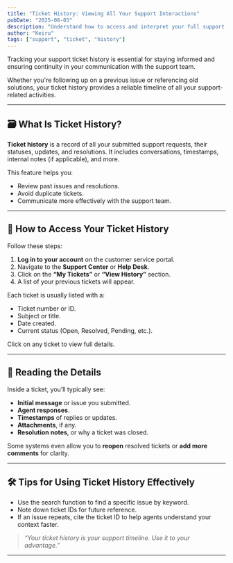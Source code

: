 ```yaml
---
title: "Ticket History: Viewing All Your Support Interactions"
pubDate: "2025-08-03"
description: "Understand how to access and interpret your full support ticket history."
author: "Keiru"
tags: ["support", "ticket", "history"]
---
```


Tracking your support ticket history is essential for staying informed and ensuring continuity in your communication with the support team.

Whether you're following up on a previous issue or referencing old solutions, your ticket history provides a reliable timeline of all your support-related activities.

---

## 🗃️ What Is Ticket History?

**Ticket history** is a record of all your submitted support requests, their statuses, updates, and resolutions. It includes conversations, timestamps, internal notes (if applicable), and more.

This feature helps you:

- Review past issues and resolutions.
- Avoid duplicate tickets.
- Communicate more effectively with the support team.

---

## 🔎 How to Access Your Ticket History

Follow these steps:

1. **Log in to your account** on the customer service portal.
2. Navigate to the **Support Center** or **Help Desk**.
3. Click on the **“My Tickets”** or **“View History”** section.
4. A list of your previous tickets will appear.

Each ticket is usually listed with a:

- Ticket number or ID.
- Subject or title.
- Date created.
- Current status (Open, Resolved, Pending, etc.).

Click on any ticket to view full details.

---

## 🧾 Reading the Details

Inside a ticket, you’ll typically see:

- **Initial message** or issue you submitted.
- **Agent responses**.
- **Timestamps** of replies or updates.
- **Attachments**, if any.
- **Resolution notes**, or why a ticket was closed.

Some systems even allow you to **reopen** resolved tickets or **add more comments** for clarity.

---

## 🛠 Tips for Using Ticket History Effectively

- Use the search function to find a specific issue by keyword.
- Note down ticket IDs for future reference.
- If an issue repeats, cite the ticket ID to help agents understand your context faster.

> _“Your ticket history is your support timeline. Use it to your advantage.”_

---

